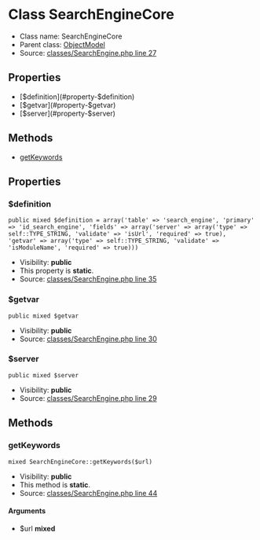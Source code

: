 Class SearchEngineCore
=====================





* Class name: SearchEngineCore
* Parent class: [ObjectModel](class.ObjectModelCore.md)
* Source: [classes/SearchEngine.php line 27](https://github.com/PrestaShop/PrestaShop/blob/1.6.1.1/classes/SearchEngine.php#L27)



Properties
----------

* [$definition](#property-$definition)
* [$getvar](#property-$getvar)
* [$server](#property-$server)

Methods
-------
* [getKeywords](#method-getKeywords)




Properties
----------


### <a name="property-$definition"></a>$definition

    public mixed $definition = array('table' => 'search_engine', 'primary' => 'id_search_engine', 'fields' => array('server' => array('type' => self::TYPE_STRING, 'validate' => 'isUrl', 'required' => true), 'getvar' => array('type' => self::TYPE_STRING, 'validate' => 'isModuleName', 'required' => true)))





* Visibility: **public**
* This property is **static**.
* Source: [classes/SearchEngine.php line 35](https://github.com/PrestaShop/PrestaShop/blob/1.6.1.1/classes/SearchEngine.php#L35)


### <a name="property-$getvar"></a>$getvar

    public mixed $getvar





* Visibility: **public**
* Source: [classes/SearchEngine.php line 30](https://github.com/PrestaShop/PrestaShop/blob/1.6.1.1/classes/SearchEngine.php#L30)


### <a name="property-$server"></a>$server

    public mixed $server





* Visibility: **public**
* Source: [classes/SearchEngine.php line 29](https://github.com/PrestaShop/PrestaShop/blob/1.6.1.1/classes/SearchEngine.php#L29)


Methods
-------


### <a name="method-getKeywords"></a>getKeywords

    mixed SearchEngineCore::getKeywords($url)





* Visibility: **public**
* This method is **static**.
* Source: [classes/SearchEngine.php line 44](https://github.com/PrestaShop/PrestaShop/blob/1.6.1.1/classes/SearchEngine.php#L44)


#### Arguments
* $url **mixed**


